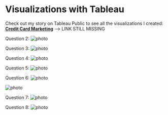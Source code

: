 # Visualizations with Tableau

Check out my story on Tableau Public to see all the visualizations I created: [**Credit Card Marketing**](link) --> LINK STILL MISSING

Question 2:
![photo](https://github.com/katharina-beriault/Midterm_Project_Credit-Card-Marketing_Classification/blob/main/Tableau/Screenshots/qu.2.JPG)

Question 3:
![photo](https://github.com/katharina-beriault/Midterm_Project_Credit-Card-Marketing_Classification/blob/main/Tableau/Screenshots/qu.3.JPG)

Question 4:
![photo](https://github.com/katharina-beriault/Midterm_Project_Credit-Card-Marketing_Classification/blob/main/Tableau/Screenshots/qu.4.JPG)

Question 5:
![photo](https://github.com/katharina-beriault/Midterm_Project_Credit-Card-Marketing_Classification/blob/main/Tableau/Screenshots/qu.5.JPG)

Question 6:
![photo](https://github.com/katharina-beriault/Midterm_Project_Credit-Card-Marketing_Classification/blob/main/Tableau/Screenshots/qu.6.JPG)

![photo](https://github.com/katharina-beriault/Midterm_Project_Credit-Card-Marketing_Classification/blob/main/Tableau/Screenshots/qu.6.1.JPG)

Question 7:
![photo](https://github.com/katharina-beriault/Midterm_Project_Credit-Card-Marketing_Classification/blob/main/Tableau/Screenshots/qu.7.JPG)

Question 8:
![photo](https://github.com/katharina-beriault/Midterm_Project_Credit-Card-Marketing_Classification/blob/main/Tableau/Screenshots/qu.8.JPG)

